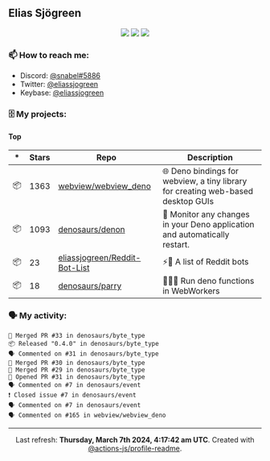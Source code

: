 ## Elias Sjögreen

<p align="center">
  <img src="https://img.shields.io/badge/🎂-dec. 2003-success" />
  <img src="https://img.shields.io/badge/🌎-Stockholm-informational" />
  <img src="https://img.shields.io/badge/👦-He/Him-informational" />
</p>

### 📫 How to reach me:

- Discord: [@snabel#5886](https://discord.com/users/267978757799673866)
- Twitter: [@eliassjogreen](https://twitter.com/eliassjogreen)
- Keybase: [@eliassjogreen](https://keybase.io/eliassjogreen)

### 🗄 My projects:

#### Top
|*|Stars|Repo|Description|
|---|---|---|---|
| 📦 | 1363 | [webview/webview_deno](https://github.com/webview/webview_deno) | 🌐 Deno bindings for webview, a tiny library for creating web-based desktop GUIs |
| 📦 | 1093 | [denosaurs/denon](https://github.com/denosaurs/denon) | 👀 Monitor any changes in your Deno application and automatically restart. |
| 📦 | 23 | [eliassjogreen/Reddit-Bot-List](https://github.com/eliassjogreen/Reddit-Bot-List) | ⚡️🤖 A list of Reddit bots |
| 📦 | 18 | [denosaurs/parry](https://github.com/denosaurs/parry) | 👷🏽‍♂️ Run deno functions in WebWorkers |

### 🗣 My activity:

```
🎉 Merged PR #33 in denosaurs/byte_type
📦 Released "0.4.0" in denosaurs/byte_type
🗣 Commented on #31 in denosaurs/byte_type
🎉 Merged PR #30 in denosaurs/byte_type
🎉 Merged PR #29 in denosaurs/byte_type
💪 Opened PR #31 in denosaurs/byte_type
🗣 Commented on #7 in denosaurs/event
❗️ Closed issue #7 in denosaurs/event
🗣 Commented on #7 in denosaurs/event
🗣 Commented on #165 in webview/webview_deno
```

------------
<p align="center">Last refresh: <b>Thursday, March 7th 2024, 4:17:42 am UTC</b>. Created with <a href=https://github.com/marketplace/actions/profile-readme>@actions-js/profile-readme</a>.</p>
